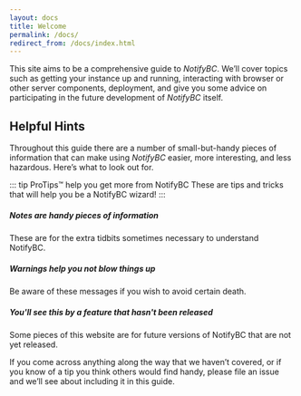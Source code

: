 ```yaml
---
layout: docs
title: Welcome
permalink: /docs/
redirect_from: /docs/index.html
---
```


This site aims to be a comprehensive guide to _NotifyBC_. We’ll cover topics such
as getting your instance up and running, interacting with browser or other server components, deployment, and give you some advice on participating in the future
development of _NotifyBC_ itself.

## Helpful Hints

Throughout this guide there are a number of small-but-handy pieces of information that can make using _NotifyBC_ easier, more interesting, and less hazardous. Here’s what to look out for.

::: tip ProTips™ help you get more from NotifyBC
These are tips and tricks that will help you be a NotifyBC wizard!
:::

<div class="note info">
  <h5>Notes are handy pieces of information</h5>
  <p>These are for the extra tidbits sometimes necessary to understand
     NotifyBC.</p>
</div>

<div class="note warning">
  <h5>Warnings help you not blow things up</h5>
  <p>Be aware of these messages if you wish to avoid certain death.</p>
</div>

<div class="note unreleased">
  <h5>You'll see this by a feature that hasn't been released</h5>
  <p>Some pieces of this website are for future versions of NotifyBC that
    are not yet released.</p>
</div>

If you come across anything along the way that we haven’t covered, or if you
know of a tip you think others would find handy, please <a target="_blank" rel="noopener noreferrer" :href="'https://github.com/'+$site.themeConfig.repo+'/issues/new'">file an
issue</a> and we’ll see about
including it in this guide.
